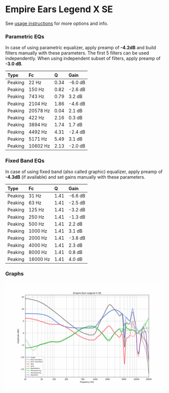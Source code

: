 # Empire Ears Legend X SE
See [usage instructions](https://github.com/jaakkopasanen/AutoEq#usage) for more options and info.

### Parametric EQs
In case of using parametric equalizer, apply preamp of **-4.2dB** and build filters manually
with these parameters. The first 5 filters can be used independently.
When using independent subset of filters, apply preamp of **-3.0 dB**.

| Type    | Fc       |    Q | Gain    |
|:--------|:---------|:-----|:--------|
| Peaking | 22 Hz    | 0.34 | -6.0 dB |
| Peaking | 150 Hz   | 0.82 | -2.6 dB |
| Peaking | 743 Hz   | 0.79 | 3.2 dB  |
| Peaking | 2104 Hz  | 1.86 | -4.6 dB |
| Peaking | 20578 Hz | 0.04 | 2.1 dB  |
| Peaking | 422 Hz   | 2.16 | 0.3 dB  |
| Peaking | 3894 Hz  | 1.74 | 1.7 dB  |
| Peaking | 4492 Hz  | 4.31 | -2.4 dB |
| Peaking | 5171 Hz  | 5.49 | 3.1 dB  |
| Peaking | 10602 Hz | 2.13 | -2.0 dB |

### Fixed Band EQs
In case of using fixed band (also called graphic) equalizer, apply preamp of **-4.3dB**
(if available) and set gains manually with these parameters.

| Type    | Fc       |    Q | Gain    |
|:--------|:---------|:-----|:--------|
| Peaking | 31 Hz    | 1.41 | -6.6 dB |
| Peaking | 63 Hz    | 1.41 | -2.5 dB |
| Peaking | 125 Hz   | 1.41 | -3.2 dB |
| Peaking | 250 Hz   | 1.41 | -1.3 dB |
| Peaking | 500 Hz   | 1.41 | 2.2 dB  |
| Peaking | 1000 Hz  | 1.41 | 3.1 dB  |
| Peaking | 2000 Hz  | 1.41 | -3.8 dB |
| Peaking | 4000 Hz  | 1.41 | 2.3 dB  |
| Peaking | 8000 Hz  | 1.41 | 0.8 dB  |
| Peaking | 16000 Hz | 1.41 | 4.0 dB  |

### Graphs
![](./Empire%20Ears%20Legend%20X%20SE.png)